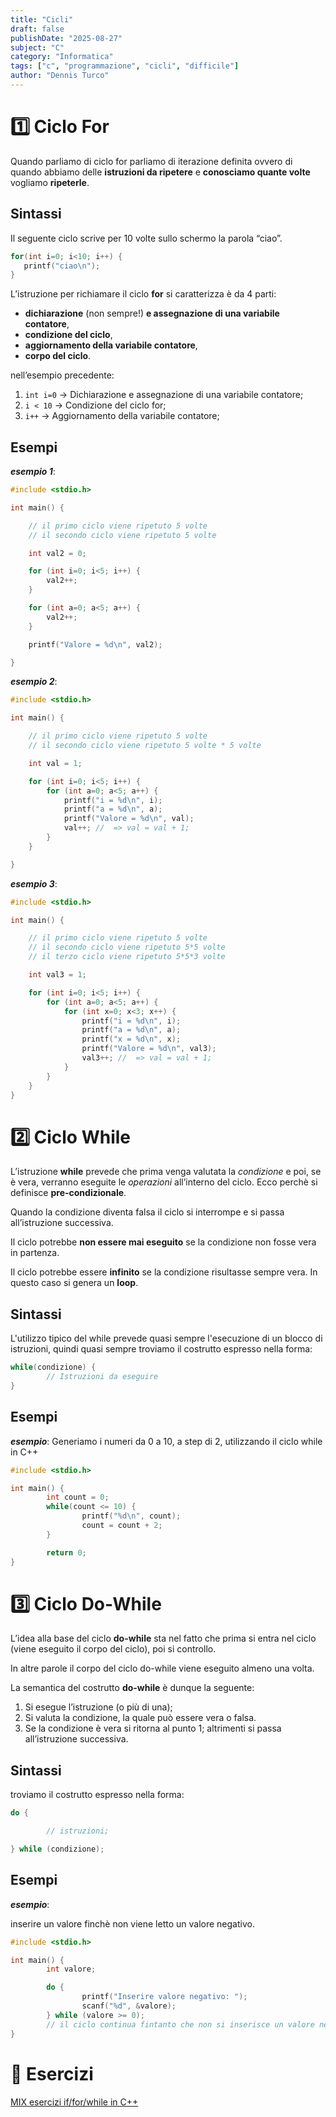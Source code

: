 ```yaml
---
title: "Cicli"
draft: false
publishDate: "2025-08-27"
subject: "C"
category: "Informatica"
tags: ["c", "programmazione", "cicli", "difficile"]
author: "Dennis Turco"
---
```



# 1️⃣ Ciclo For

Quando parliamo di ciclo for parliamo di iterazione definita ovvero di quando abbiamo delle **istruzioni da ripetere** e **conosciamo quante volte** vogliamo **ripeterle**.

## **Sintassi**

Il seguente ciclo scrive per 10 volte sullo schermo la parola “ciao”.

```c
for(int i=0; i<10; i++) {
   printf("ciao\n");
}
```

L’istruzione per richiamare il ciclo **for** si caratterizza è da 4 parti:

- **dichiarazione** (non sempre!) **e assegnazione di una variabile contatore**,
- **condizione del ciclo**,
- **aggiornamento della variabile contatore**,
- **corpo del ciclo**.

nell’esempio precedente:

1. `int i=0`  →  Dichiarazione e assegnazione di una variabile contatore;
2. `i < 10`    →  Condizione del ciclo for;
3. `i++`         →   Aggiornamento della variabile contatore;

## Esempi

***esempio 1***:

```c
#include <stdio.h>

int main() {

    // il primo ciclo viene ripetuto 5 volte
    // il secondo ciclo viene ripetuto 5 volte

    int val2 = 0;

    for (int i=0; i<5; i++) {
        val2++;
    }

    for (int a=0; a<5; a++) {
        val2++;
    }

    printf("Valore = %d\n", val2);

}
```

***esempio 2***:

```c
#include <stdio.h>

int main() {

    // il primo ciclo viene ripetuto 5 volte
    // il secondo ciclo viene ripetuto 5 volte * 5 volte

    int val = 1;

    for (int i=0; i<5; i++) {
        for (int a=0; a<5; a++) {
            printf("i = %d\n", i);
            printf("a = %d\n", a);
            printf("Valore = %d\n", val);
            val++; //  => val = val + 1;
        }
    }

}
```

***esempio 3***:

```c
#include <stdio.h>

int main() {

    // il primo ciclo viene ripetuto 5 volte
    // il secondo ciclo viene ripetuto 5*5 volte
    // il terzo ciclo viene ripetuto 5*5*3 volte

    int val3 = 1;

    for (int i=0; i<5; i++) {
        for (int a=0; a<5; a++) {
            for (int x=0; x<3; x++) {
                printf("i = %d\n", i);
                printf("a = %d\n", a);
                printf("x = %d\n", x);
                printf("Valore = %d\n", val3);
                val3++; //  => val = val + 1;
            } 
        }
    }
}
```

# 2️⃣ Ciclo While

L’istruzione **while** prevede che prima venga valutata la *condizione* e poi, se è vera, verranno eseguite le *operazioni* all’interno del ciclo. Ecco perchè si definisce **pre-condizionale**.

Quando la condizione diventa falsa il ciclo si interrompe e si passa all’istruzione successiva.

Il ciclo potrebbe **non essere mai eseguito** se la condizione non fosse vera in partenza.

Il ciclo potrebbe essere **infinito** se la condizione risultasse sempre vera. In questo caso si genera un **loop**.

## **Sintassi**

L'utilizzo tipico del while prevede quasi sempre l'esecuzione di un blocco di istruzioni, quindi quasi sempre troviamo il costrutto espresso nella forma:

```c
while(condizione) {
		// Istruzioni da eseguire
}
```

## Esempi

***esempio***:
Generiamo i numeri da 0 a 10, a step di 2, utilizzando il ciclo while in C++

```c
#include <stdio.h>

int main() {
		int count = 0;
		while(count <= 10) {
				printf("%d\n", count);
				count = count + 2;
		}

		return 0;
}
```

# 3️⃣ Ciclo Do-While

L’idea alla base del ciclo **do-while** sta nel fatto che prima si entra nel ciclo (viene eseguito il corpo del ciclo), poi si controllo.

In altre parole il corpo del ciclo do-while viene eseguito almeno una volta. 

La semantica del costrutto **do-while** è dunque la seguente:

1. Si esegue l’istruzione (o più di una);
2. Si valuta la condizione, la quale può essere vera o falsa.
3. Se la condizione è vera si ritorna al punto 1; altrimenti si passa all’istruzione successiva.

## **Sintassi**

troviamo il costrutto espresso nella forma:

```c
do {

		// istruzioni;

} while (condizione);
```

## Esempi

***esempio***:

inserire un valore finchè non viene letto un valore negativo.

```c
#include <stdio.h>

int main() {
		int valore;

		do {
				printf("Inserire valore negativo: ");
				scanf("%d", &valore);
		} while (valore >= 0); 
		// il ciclo continua fintanto che non si inserisce un valore negativo 
}
```

# 📑 Esercizi

[MIX esercizi if/for/while in C++](https://ticoprof.wordpress.com/mix-esercizi-if-for-while-cpp/)